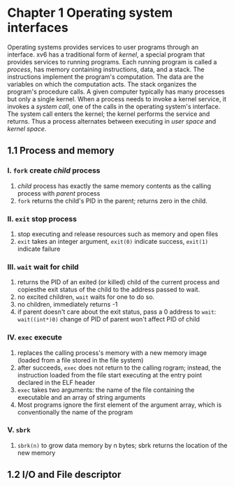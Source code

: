 # Chapter 1 Operating system interfaces
Operating systems provides services to user programs through an interface. xv6 has a traditional form of *kernel*, a special program that provides services to running programs. Each running program is called a *process*, has memory containing instructions, data, and a stack. The instructions implement the program's computation. The data are the variables on which the computation acts. The stack organizes the program's procedure calls. A given computer typically has many processes but only a single kernel.
When a process needs to invoke a kernel service, it invokes a *system call*, one of the calls in the operating system's interface. The system call enters the kernel; the kernel performs the service and returns. Thus a process alternates between executing in *user space* and *kernel space*.

## 1.1 Process and memory
### I. `fork` create *child* process
1. *child* process has exactly the same memory contents as the calling process with *parent* process
2. `fork` returns the child's PID in the parent; returns zero in the child.
### II. `exit` stop process
1. stop executing and release resources such as memory and open files
2. `exit` takes an integer argument, `exit(0)` indicate success, `exit(1)` indicate failure
### III. `wait` wait for child
1. returns the PID of an exited (or killed) child of the current process and copiesthe exit status of the child to the address passed to wait.
2. no excited children, `wait` waits for one to do so.
3. no children, immediately returns -1
4. if parent doesn't care about the exit status, pass a 0 address to `wait`: `wait((int*)0)`
change of PID of parent won't affect PID of child
### IV.  `exec` execute
1. replaces the calling process's memory with a new memory image (loaded from a file stored in the file system)
2. after succeeds, `exec` does not return to the calling rogram; instead, the instruction loaded from the file start executing at the entry point declared in the ELF header
3. `exec` takes two arguments: the name of the file containing the executable and an array of string arguments
4. Most programs ignore the first element of the argument array, which is conventionally the name of the program
### V. `sbrk`
1. `sbrk(n)` to grow data memory by n bytes; sbrk returns the location of the new memory

## 1.2 I/O and File descriptor
